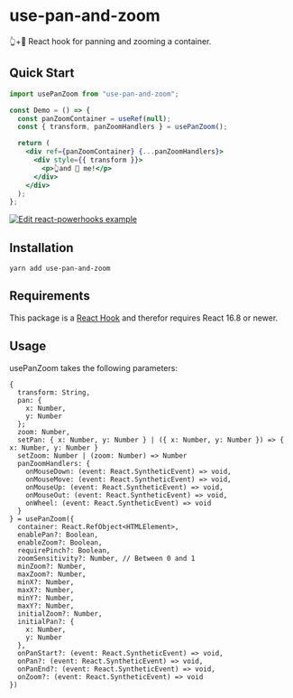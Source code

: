 # use-pan-and-zoom

👆+🔎 React hook for panning and zooming a container.

## Quick Start

```jsx
import usePanZoom from "use-pan-and-zoom";

const Demo = () => {
  const panZoomContainer = useRef(null);
  const { transform, panZoomHandlers } = usePanZoom();

  return (
    <div ref={panZoomContainer} {...panZoomHandlers}>
      <div style={{ transform }}>
        <p>👆and 🔎 me!</p>
      </div>
    </div>
  );
};
```

[![Edit react-powerhooks example](https://codesandbox.io/static/img/play-codesandbox.svg)](https://codesandbox.io/s/n3rpmj60w0)

## Installation

`yarn add use-pan-and-zoom`

## Requirements

This package is a [React Hook](https://reactjs.org/docs/hooks-intro.html) and therefor requires React 16.8 or newer.

## Usage

usePanZoom takes the following parameters:

```tsx
{
  transform: String,
  pan: {
    x: Number,
    y: Number
  };
  zoom: Number,
  setPan: { x: Number, y: Number } | ({ x: Number, y: Number }) => { x: Number, y: Number }
  setZoom: Number | (zoom: Number) => Number
  panZoomHandlers: {
    onMouseDown: (event: React.SyntheticEvent) => void,
    onMouseMove: (event: React.SyntheticEvent) => void,
    onMouseUp: (event: React.SyntheticEvent) => void,
    onMouseOut: (event: React.SyntheticEvent) => void,
    onWheel: (event: React.SyntheticEvent) => void
  }
} = usePanZoom({
  container: React.RefObject<HTMLElement>,
  enablePan?: Boolean,
  enableZoom?: Boolean,
  requirePinch?: Boolean,
  zoomSensitivity?: Number, // Between 0 and 1
  minZoom?: Number,
  maxZoom?: Number,
  minX?: Number,
  maxX?: Number,
  minY?: Number,
  maxY?: Number,
  initialZoom?: Number,
  initialPan?: {
    x: Number,
    y: Number
  },
  onPanStart?: (event: React.SyntheticEvent) => void,
  onPan?: (event: React.SyntheticEvent) => void,
  onPanEnd?: (event: React.SyntheticEvent) => void,
  onZoom?: (event: React.SyntheticEvent) => void
})
```
